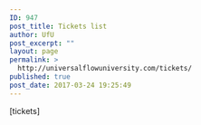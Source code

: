 ```yaml
---
ID: 947
post_title: Tickets list
author: UfU
post_excerpt: ""
layout: page
permalink: >
  http://universalflowuniversity.com/tickets/
published: true
post_date: 2017-03-24 19:25:49
---
```

[tickets]